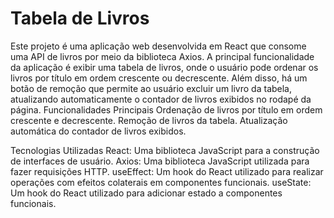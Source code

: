 # Tabela de Livros
Este projeto é uma aplicação web desenvolvida em React que consome uma API de livros por meio da biblioteca Axios. A principal funcionalidade da aplicação é exibir uma tabela de livros, onde o usuário pode ordenar os livros por título em ordem crescente ou decrescente. Além disso, há um botão de remoção que permite ao usuário excluir um livro da tabela, atualizando automaticamente o contador de livros exibidos no rodapé da página.
Funcionalidades Principais
Ordenação de livros por título em ordem crescente e decrescente.
Remoção de livros da tabela.
Atualização automática do contador de livros exibidos.

Tecnologias Utilizadas
React: Uma biblioteca JavaScript para a construção de interfaces de usuário.
Axios: Uma biblioteca JavaScript utilizada para fazer requisições HTTP.
useEffect: Um hook do React utilizado para realizar operações com efeitos colaterais em componentes funcionais.
useState: Um hook do React utilizado para adicionar estado a componentes funcionais.
